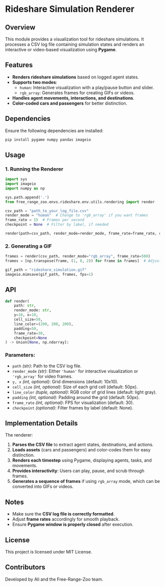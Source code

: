 # Rideshare Simulation Renderer

## Overview
This module provides a visualization tool for rideshare simulations. It processes a CSV log file containing simulation states and renders an interactive or video-based visualization using **Pygame**.

## Features
- **Renders rideshare simulations** based on logged agent states.
- **Supports two modes**:
  - `human`: Interactive visualization with a play/pause button and slider.
  - `rgb_array`: Generates frames for creating GIFs or videos.
- **Handles agent movements, interactions, and destinations**.
- **Color-coded cars and passengers** for better distinction.

## Dependencies
Ensure the following dependencies are installed:

```bash
pip install pygame numpy pandas imageio
```

## Usage

### 1. Running the Renderer
```python
import sys
import imageio
import numpy as np

sys.path.append('.')
from free_range_zoo.envs.rideshare.env.utils.rendering import render

csv_path = "path_to_your_log_file.csv"
render_mode = "human"  # Change to 'rgb_array' if you want frames
frame_rate = 15  # Frames per second
checkpoint = None  # Filter by label, if needed

render(path=csv_path, render_mode=render_mode, frame_rate=frame_rate, checkpoint=checkpoint)
```

### 2. Generating a GIF
```python
frames = render(csv_path, render_mode="rgb_array", frame_rate=500)
frames = [np.transpose(frame, (1, 0, 2)) for frame in frames]  # Adjust orientation

gif_path = "rideshare_simulation.gif"
imageio.mimsave(gif_path, frames, fps=1)
```

## API
```python
def render(
    path: str,
    render_mode: str,
    y=10, x=10,
    cell_size=50,
    line_color=(200, 200, 200),
    padding=50,
    frame_rate=30,
    checkpoint=None
) -> Union[None, np.ndarray]:
```
### Parameters:
- `path` *(str)*: Path to the CSV log file.
- `render_mode` *(str)*: Either `'human'` for interactive visualization or `'rgb_array'` for video frames.
- `y, x` *(int, optional)*: Grid dimensions (default: 10x10).
- `cell_size` *(int, optional)*: Size of each grid cell (default: 50px).
- `line_color` *(tuple, optional)*: RGB color of grid lines (default: light gray).
- `padding` *(int, optional)*: Padding around the grid (default: 50px).
- `frame_rate` *(int, optional)*: FPS for visualization (default: 30).
- `checkpoint` *(optional)*: Filter frames by label (default: None).

## Implementation Details
The renderer:
1. **Parses the CSV file** to extract agent states, destinations, and actions.
2. **Loads assets** (cars and passengers) and color-codes them for easy distinction.
3. **Renders each timestep** using Pygame, displaying agents, tasks, and movements.
4. **Provides interactivity**: Users can play, pause, and scrub through frames.
5. **Generates a sequence of frames** if using `rgb_array` mode, which can be converted into GIFs or videos.

## Notes
- Make sure the **CSV log file is correctly formatted**.
- Adjust **frame rates** accordingly for smooth playback.
- Ensure **Pygame window is properly closed** after execution.

## License
This project is licensed under MIT License.

## Contributors
Developed by Ali and the Free-Range-Zoo team.

